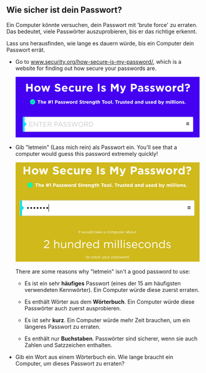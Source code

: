 ## Wie sicher ist dein Passwort?

Ein Computer könnte versuchen, dein Passwort mit 'brute force' zu erraten. Das bedeutet, viele Passwörter auszuprobieren, bis er das richtige erkennt.

Lass uns herausfinden, wie lange es dauern würde, bis ein Computer dein Passwort errät.



+ Go to <a href="https://www.security.org/how-secure-is-my-password/" target="_blank">www.security.org/how-secure-is-my-password/</a>, which is a website for finding out how secure your passwords are.

    ![Screenshot](images/passwords-secure.png)

+ Gib "letmein" (Lass mich rein) als Passwort ein. You'll see that a computer would guess this password extremely quickly!

    ![screenshot](images/passwords-letmein.png)

    There are some reasons why "letmein" isn't a good password to use:

    + Es ist ein sehr __häufiges__ Passwort (eines der 15 am häufigsten verwendeten Kennwörter). Ein Computer würde diese zuerst erraten.

    + Es enthält Wörter aus dem __Wörterbuch__. Ein Computer würde diese Passwörter auch zuerst ausprobieren.

    + Es ist sehr __kurz__. Ein Computer würde mehr Zeit brauchen, um ein längeres Passwort zu erraten.

    + Es enthält nur __Buchstaben__. Passwörter sind sicherer, wenn sie auch Zahlen und Satzzeichen enthalten.

+ Gib ein Wort aus einem Wörterbuch ein. Wie lange braucht ein Computer, um dieses Passwort zu erraten? 

